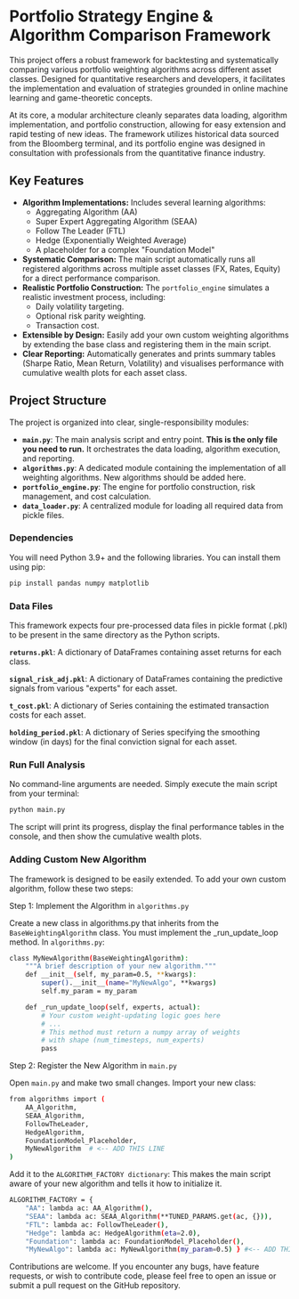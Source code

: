 
# Portfolio Strategy Engine & Algorithm Comparison Framework

This project offers a robust framework for backtesting and systematically comparing various portfolio weighting algorithms across different asset classes. Designed for quantitative researchers and developers, it facilitates the implementation and evaluation of strategies grounded in online machine learning and game-theoretic concepts.

At its core, a modular architecture cleanly separates data loading, algorithm implementation, and portfolio construction, allowing for easy extension and rapid testing of new ideas. The framework utilizes historical data sourced from the Bloomberg terminal, and its portfolio engine was designed in consultation with professionals from the quantitative finance industry.

## Key Features

-   **Algorithm Implementations:** Includes several learning algorithms:
    -   Aggregating Algorithm (AA)
    -   Super Expert Aggregating Algorithm (SEAA)
    -   Follow The Leader (FTL)
    -   Hedge (Exponentially Weighted Average)
    -   A placeholder for a complex "Foundation Model"
-   **Systematic Comparison:** The main script automatically runs all registered algorithms across multiple asset classes (FX, Rates, Equity) for a direct performance comparison.
-   **Realistic Portfolio Construction:** The `portfolio_engine` simulates a realistic investment process, including:
    -   Daily volatility targeting.
    -   Optional risk parity weighting.
    -   Transaction cost.
-   **Extensible by Design:** Easily add your own custom weighting algorithms by extending the base class and registering them in the main script.
-   **Clear Reporting:** Automatically generates and prints summary tables (Sharpe Ratio, Mean Return, Volatility) and visualises performance with cumulative wealth plots for each asset class.

## Project Structure

The project is organized into clear, single-responsibility modules:

-   **`main.py`**: The main analysis script and entry point. **This is the only file you need to run.** It orchestrates the data loading, algorithm execution, and reporting.
-   **`algorithms.py`**: A dedicated module containing the implementation of all weighting algorithms. New algorithms should be added here.
-   **`portfolio_engine.py`**: The engine for portfolio construction, risk management, and cost calculation.
-   **`data_loader.py`**: A centralized module for loading all required data from pickle files.

### Dependencies
You will need Python 3.9+ and the following libraries. You can install them using pip:

```bash
pip install pandas numpy matplotlib
```
### Data Files

This framework expects four pre-processed data files in pickle format (.pkl) to be present in the same directory as the Python scripts.

**`returns.pkl`**: A dictionary of DataFrames containing asset returns for each class.

**`signal_risk_adj.pkl`**: A dictionary of DataFrames containing the predictive signals from various "experts" for each asset.

**`t_cost.pkl`**: A dictionary of Series containing the estimated transaction costs for each asset.

**`holding_period.pkl`**: A dictionary of Series specifying the smoothing window (in days) for the final conviction signal for each asset.

### Run Full Analysis

No command-line arguments are needed. Simply execute the main script from your terminal:

```bash
python main.py
```

The script will print its progress, display the final performance tables in the console, and then show the cumulative wealth plots.

### Adding Custom New Algorithm

The framework is designed to be easily extended. To add your own custom algorithm, follow these two steps:

Step 1: Implement the Algorithm in `algorithms.py`

Create a new class in algorithms.py that inherits from the `BaseWeightingAlgorithm` class. You must implement the _run_update_loop method. In `algorithms.py`:

```bash
class MyNewAlgorithm(BaseWeightingAlgorithm):
    """A brief description of your new algorithm."""
    def __init__(self, my_param=0.5, **kwargs):
        super().__init__(name="MyNewAlgo", **kwargs)
        self.my_param = my_param

    def _run_update_loop(self, experts, actual):
        # Your custom weight-updating logic goes here
        # ...
        # This method must return a numpy array of weights
        # with shape (num_timesteps, num_experts)
        pass
```

Step 2: Register the New Algorithm in `main.py`

Open `main.py` and make two small changes. Import your new class:

```bash
from algorithms import (
    AA_Algorithm, 
    SEAA_Algorithm, 
    FollowTheLeader, 
    HedgeAlgorithm, 
    FoundationModel_Placeholder,
    MyNewAlgorithm  # <-- ADD THIS LINE
)
```
Add it to the `ALGORITHM_FACTORY dictionary`:
This makes the main script aware of your new algorithm and tells it how to initialize it.

```bash
ALGORITHM_FACTORY = {
    "AA": lambda ac: AA_Algorithm(),
    "SEAA": lambda ac: SEAA_Algorithm(**TUNED_PARAMS.get(ac, {})),
    "FTL": lambda ac: FollowTheLeader(),
    "Hedge": lambda ac: HedgeAlgorithm(eta=2.0),
    "Foundation": lambda ac: FoundationModel_Placeholder(),
    "MyNewAlgo": lambda ac: MyNewAlgorithm(my_param=0.5) } #<-- ADD THIS LINE
```

Contributions are welcome. If you encounter any bugs, have feature requests, or wish to contribute code, please feel free to open an issue or submit a pull request on the GitHub repository.